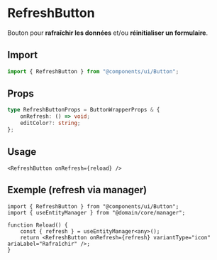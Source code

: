 # RefreshButton

Bouton pour **rafraîchir les données** et/ou **réinitialiser un formulaire**.

## Import

```ts
import { RefreshButton } from "@components/ui/Button";
```

## Props

```ts
type RefreshButtonProps = ButtonWrapperProps & {
    onRefresh: () => void;
    editColor?: string;
};
```

## Usage

```tsx
<RefreshButton onRefresh={reload} />
```

## Exemple (refresh via manager)

```tsx
import { RefreshButton } from "@components/ui/Button";
import { useEntityManager } from "@domain/core/manager";

function Reload() {
    const { refresh } = useEntityManager<any>();
    return <RefreshButton onRefresh={refresh} variantType="icon" ariaLabel="Rafraîchir" />;
}
```
